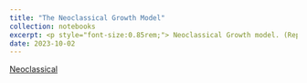 ```yaml
---
title: "The Neoclassical Growth Model"
collection: notebooks
excerpt: <p style="font-size:0.85rem;"> Neoclassical Growth model. (Representative) Firm and Household problems. Characterization of the equilibrium. The Consumption Euler equation. Equilibrium, and welfare. Recursive formulation. Bellman equations for the original, and detrended problem. Solving the Bellman equation: i) Guess and Verify, ii) Value function iteration (VFI): intro to numerical methods. Transitional dynamics, saving rates, and elasticity of inter-temporal substitution. </p>
date: 2023-10-02
---
```


[Neoclassical](https://ssabet.github.io/macro-notebooks/Neoclassical_Growth.html)
